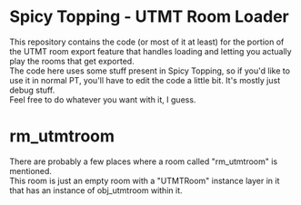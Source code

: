 # Spicy Topping - UTMT Room Loader

This repository contains the code (or most of it at least) for the portion of the UTMT room export feature that handles loading and letting you actually play the rooms that get exported.  
The code here uses some stuff present in Spicy Topping, so if you'd like to use it in normal PT, you'll have to edit the code a little bit. It's mostly just debug stuff.  
Feel free to do whatever you want with it, I guess.

# rm_utmtroom

There are probably a few places where a room called "rm_utmtroom" is mentioned.  
This room is just an empty room with a "UTMTRoom" instance layer in it that has an instance of obj_utmtroom within it.